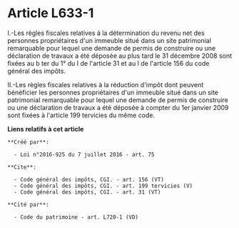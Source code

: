 # Article L633-1

I.-Les règles fiscales relatives à la détermination du revenu net des personnes propriétaires d'un immeuble situé dans un
site patrimonial remarquable pour lequel une demande de permis de construire ou une déclaration de travaux a été déposée au
plus tard le 31 décembre 2008 sont fixées au b ter du 1° du I de l'article 31 et au I de l'article 156 du code général des
impôts. 

II.-Les règles fiscales relatives à la réduction d'impôt dont peuvent bénéficier les personnes propriétaires d'un immeuble
situé dans un site patrimonial remarquable pour lequel une demande de permis de construire ou une déclaration de travaux a
été déposée à compter du 1er janvier 2009 sont fixées à l'article 199 tervicies du même code.

**Liens relatifs à cet article**

	**Créé par**:

	  - Loi n°2016-925 du 7 juillet 2016 - art. 75

	**Cite**:

	  - Code général des impôts, CGI. - art. 156 (VT)
	  - Code général des impôts, CGI. - art. 199 tervicies (V)
	  - Code général des impôts, CGI. - art. 31 (VT)

	**Cité par**:

	  - Code du patrimoine - art. L720-1 (VD)
